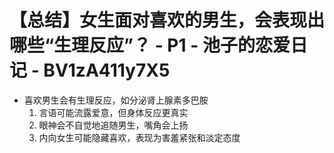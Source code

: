 # 【总结】女生面对喜欢的男生，会表现出哪些“生理反应”？ - P1 - 池子的恋爱日记 - BV1zA411y7X5

-   喜欢男生会有生理反应，如分泌肾上腺素多巴胺
    1.  言语可能流露爱意，但身体反应更真实
    2.  眼神会不自觉地追随男生，嘴角会上扬
    3.  内向女生可能隐藏喜欢，表现为害羞紧张和淡定态度